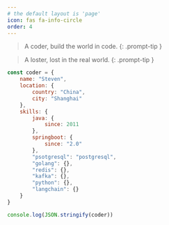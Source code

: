 ```yaml
---
# the default layout is 'page'
icon: fas fa-info-circle
order: 4
---
```

> A coder, build the world in code.
{: .prompt-tip }

> A loster, lost in the real world.
{: .prompt-tip }

```js
const coder = {
    name: "Steven",
    location: {
        country: "China",
        city: "Shanghai"
    },
    skills: {
        java: {
            since: 2011
        },
        springboot: {
            since: "2.0"
        },
        "psotgresql": "postgresql",
        "golang": {},
        "redis": {},
        "kafka": {},
        "python": {},
        "langchain": {}
    }
}

console.log(JSON.stringify(coder))
```
